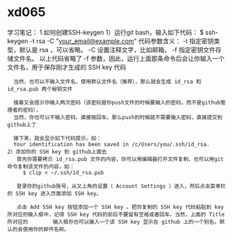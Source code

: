 # xd065
学习笔记：
1.如何创建SSH-keygen
   1）运行git bash，输入如下代码：
      $ ssh-keygen -t rsa -C "your_email@example.com"
      代码参数含义：
      -t 指定密钥类型，默认是 rsa ，可以省略。
      -C 设置注释文字，比如邮箱。
      -f 指定密钥文件存储文件名。
      以上代码省略了 -f 参数，因此，运行上面那条命令后会让你输入一个文件名，用于保存刚才生成的 SSH key 代码

      当然，也可以不输入文件名，使用默认文件名（推荐），那么就会生成 id_rsa 和 id_rsa.pub 两个秘钥文件

      接着又会提示你输入两次密码（该密码是你push文件的时候要输入的密码，而不是github管理者的密码），
      当然，你也可以不输入密码，直接按回车。那么push的时候就不需要输入密码，直接提交到github上了
      
      接下来，就会显示如下代码提示，如：
      Your identification has been saved in /c/Users/you/.ssh/id_rsa.
    2）添加你的 SSH key 到 github上面去
       首先你需要拷贝 id_rsa.pub 文件的内容，你可以用编辑器打开文件复制，也可以用git命令复制该文件的内容，如：
         $ clip < ~/.ssh/id_rsa.pub

       登录你的github账号，从又上角的设置（ Account Settings ）进入，然后点击菜单栏的 SSH key 进入页面添加 SSH key。

       点击 Add SSH key 按钮添加一个 SSH key 。把你复制的 SSH key 代码粘贴到 key 所对应的输入框中，记得 SSH key 代码的前后不要留有空格或者回车。当然，上面的 Title 所对应的        输入框你也可以输入一个该 SSH key 显示在 github 上的一个别名。默认的会使用你的邮件名称。

 
